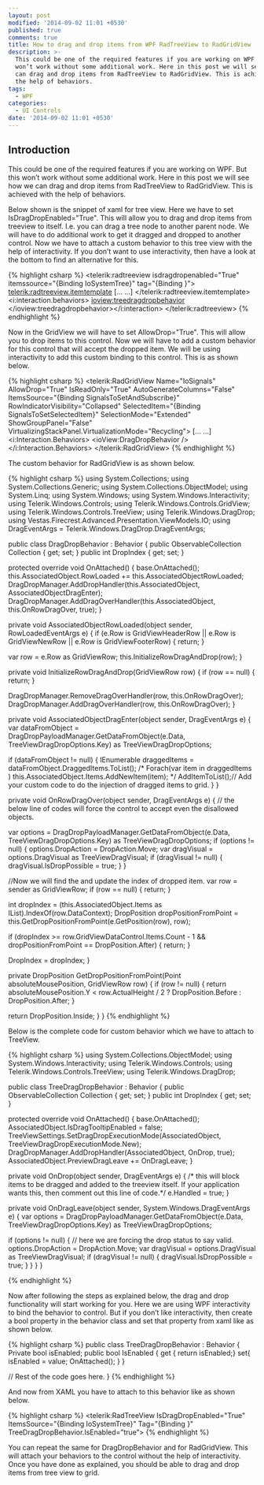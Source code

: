 ```yaml
---
layout: post
modified: '2014-09-02 11:01 +0530'
published: true
comments: true
title: How to drag and drop items from WPF RadTreeView to RadGridView
description: >-
  This could be one of the required features if you are working on WPF. But this
  won’t work without some additional work. Here in this post we will see how we
  can drag and drop items from RadTreeView to RadGridView. This is achieved with
  the help of behaviors.
tags:
  - WPF
categories:
  - UI Controls
date: '2014-09-02 11:01 +0530'
---
```

## Introduction
This could be one of the required features if you are working on WPF. But this won’t work without some additional work. Here in this post we will see how we can drag and drop items from RadTreeView to RadGridView. This is achieved with the help of behaviors.

Below shown is the snippet of xaml for tree view. Here we have to set IsDragDropEnabled="True". This will allow you to drag and drop items from treeview to itself. I.e. you can drag a tree node to another parent node. We will have to do additional work to get it dragged and dropped to another control. Now we have to attach a custom behavior to this tree view with the help of interactivity. If you don’t want to use interactivity, then have a look at the bottom to find an alternative for this.

{% highlight csharp %}
<telerik:radtreeview isdragdropenabled="True" itemssource="{Binding IoSystemTree}" tag="{Binding }">
  <telerik:radtreeview.itemtemplate>
   [… …]
  </telerik:radtreeview.itemtemplate>
        <i:interaction.behaviors>
        <ioview:treedragdropbehavior>
        </ioview:treedragdropbehavior></i:interaction>
</telerik:radtreeview>
{% endhighlight %}

Now in the GridView we will have to set AllowDrop="True". This will allow you to drop items to this control. Now we will have to add a custom behavior for this control that will accept the dropped item. We will be using interactivity to add this custom binding to this control. This is as shown below.

{% highlight csharp %}
<telerik:RadGridView Name="IoSignals" 
AllowDrop="True" 
IsReadOnly="True" 
AutoGenerateColumns="False" 
ItemsSource="{Binding SignalsToSetAndSubscribe}" 
RowIndicatorVisibility="Collapsed" 
SelectedItem="{Binding SignalsToSetSelectedItem}" 
SelectionMode="Extended" 
ShowGroupPanel="False" 
VirtualizingStackPanel.VirtualizationMode="Recycling">
[… …]
 <i:Interaction.Behaviors>
 <ioView:DragDropBehavior />
 </i:Interaction.Behaviors>
</telerik:RadGridView>
{% endhighlight %}

The custom behavior for RadGridView is as shown below.

{% highlight csharp %}
using System.Collections;
    using System.Collections.Generic;
    using System.Collections.ObjectModel;
    using System.Linq;
    using System.Windows;
    using System.Windows.Interactivity;
    using Telerik.Windows.Controls;
    using Telerik.Windows.Controls.GridView;
    using Telerik.Windows.Controls.TreeView;
    using Telerik.Windows.DragDrop;
    using Vestas.Firecrest.Advanced.Presentation.ViewModels.IO;
   using DragEventArgs = Telerik.Windows.DragDrop.DragEventArgs;

  public class DragDropBehavior : Behavior<RadGridView> {
        public ObservableCollection<object> Collection { get; set; }
        public int DropIndex { get; set; }

   protected override void OnAttached()  {
            base.OnAttached();
            this.AssociatedObject.RowLoaded += this.AssociatedObjectRowLoaded;
            DragDropManager.AddDropHandler(this.AssociatedObject, AssociatedObjectDragEnter);
            DragDropManager.AddDragOverHandler(this.AssociatedObject, this.OnRowDragOver, true);
        }       

   private void AssociatedObjectRowLoaded(object sender, RowLoadedEventArgs e) {
            if (e.Row is GridViewHeaderRow || e.Row is GridViewNewRow || e.Row is GridViewFooterRow) {
                return;
            }

   var row = e.Row as GridViewRow;
         this.InitializeRowDragAndDrop(row);
        }

   private void InitializeRowDragAndDrop(GridViewRow row) {
            if (row == null) {
                return;
            }

   DragDropManager.RemoveDragOverHandler(row, this.OnRowDragOver);
   DragDropManager.AddDragOverHandler(row, this.OnRowDragOver);
        }

  private void AssociatedObjectDragEnter(object sender, DragEventArgs e) {
            var dataFromObject = DragDropPayloadManager.GetDataFromObject(e.Data, TreeViewDragDropOptions.Key) as TreeViewDragDropOptions;

   if (dataFromObject != null) {
                IEnumerable<object> draggedItems = dataFromObject.DraggedItems.ToList();
/*
Forach(var item in draggedItems )
this.AssociatedObject.Items.AddNewItem(item);
*/
AddItemToList();// Add your custom code to do the injection of dragged items to grid.
            }
        }

private void OnRowDragOver(object sender, DragEventArgs e) {
// the below line of codes will force the control to accept even the disallowed objects.

var options = DragDropPayloadManager.GetDataFromObject(e.Data, TreeViewDragDropOptions.Key) as TreeViewDragDropOptions;
       if (options != null)
         {
             options.DropAction = DropAction.Move;
             var dragVisual = options.DragVisual as TreeViewDragVisual;
             if (dragVisual != null) {
                 dragVisual.IsDropPossible = true;
             }
            }

//Now we will find the and update the index of dropped item.
            var row = sender as GridViewRow;
            if (row == null) {
                return;
            }

int dropIndex = (this.AssociatedObject.Items as IList).IndexOf(row.DataContext);
DropPosition dropPositionFromPoint = this.GetDropPositionFromPoint(e.GetPosition(row), row);

if (dropIndex >= row.GridViewDataControl.Items.Count - 1 &&
          dropPositionFromPoint == DropPosition.After) {
                return;
            }
            
   DropIndex = dropIndex;
    }

  private DropPosition GetDropPositionFromPoint(Point absoluteMousePosition, GridViewRow row)
     {
        if (row != null)
         {
         return absoluteMousePosition.Y < row.ActualHeight / 2 ? DropPosition.Before : DropPosition.After;
         }

return DropPosition.Inside;
      }
    }
{% endhighlight %}

Below is the complete code for custom behavior which we have to attach to TreeView.

{% highlight csharp %}
using System.Collections.ObjectModel;
    using System.Windows.Interactivity;
    using Telerik.Windows.Controls;
    using Telerik.Windows.Controls.TreeView;
    using Telerik.Windows.DragDrop;

   public class TreeDragDropBehavior : Behavior<RadTreeView> {
        public ObservableCollection<object> Collection { get; set; } 
        public int DropIndex { get; set; }

   protected override void OnAttached() {
            base.OnAttached();
            AssociatedObject.IsDragTooltipEnabled = false;
            TreeViewSettings.SetDragDropExecutionMode(AssociatedObject, TreeViewDragDropExecutionMode.New);
            DragDropManager.AddDropHandler(AssociatedObject, OnDrop, true);
            AssociatedObject.PreviewDragLeave += OnDragLeave;
        }

   private void OnDrop(object sender, DragEventArgs e) {
/* this will block items to be dragged and added to the treeview itself. If your application wants this, then comment out this line of code.*/
            e.Handled = true;
        }

   private void OnDragLeave(object sender, System.Windows.DragEventArgs e) {
            var options = DragDropPayloadManager.GetDataFromObject(e.Data, TreeViewDragDropOptions.Key) as TreeViewDragDropOptions;

   if (options != null) {
// here we are forcing the drop status to say valid.
                options.DropAction = DropAction.Move;
                var dragVisual = options.DragVisual as TreeViewDragVisual;
                if (dragVisual != null)
                {
                    dragVisual.IsDropPossible = true;
                }
            }
        }
    }
    
{% endhighlight %}

Now after following the steps as explained below, the drag and drop functionality will start working for you. Here we are using WPF interactivity to bind the behavior to control. But if you don’t like interactivity, then create a bool property in the behavior class and set that property from xaml like as shown below.

{% highlight csharp %}
public class TreeDragDropBehavior : Behavior<RadTreeView>
    {
Private bool isEnabled;
public bool IsEnabled
{
 get { return isEnabled;}
 set{ isEnabled = value;
 OnAttached();
 }
}

// Rest of the code goes here.
}
{% endhighlight %}

And now from XAML you have to attach to this behavior like as shown below.

{% highlight csharp %}
<telerik:RadTreeView IsDragDropEnabled="True" ItemsSource="{Binding IoSystemTree}" Tag="{Binding }" TreeDragDropBehavior.IsEnabled=”true”>
{% endhighlight %}

You can repeat the same for DragDropBehavior and for RadGridView. This will attach your behaviors to the control without the help of interactivity. Once you have done as explained, you should be able to drag and drop items from tree view to grid.
